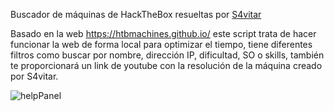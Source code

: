 Buscador de máquinas de HackTheBox resueltas por [S4vitar]([https://github.com/s4vitar])

Basado en la web https://htbmachines.github.io/ este script trata de hacer funcionar la web de forma local para optimizar el tiempo, tiene diferentes filtros como buscar por nombre, dirección IP, dificultad, SO o skills, también te proporcionará un link de youtube con la resolución de la máquina creado por S4vitar.

![helpPanel](https://imgur.com/1U1zpTY.png)

